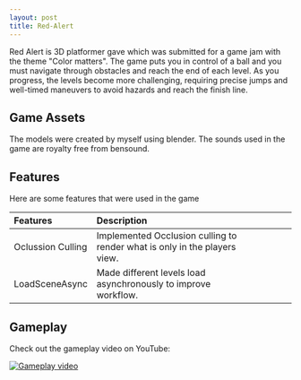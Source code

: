 ```yaml
---
layout: post
title: Red-Alert
---
```


Red Alert is 3D platformer gave which was submitted for a game jam with the theme "Color matters". The game puts you in control of a ball and you must navigate through obstacles and reach the end of each level. As you progress, the levels become more challenging, requiring precise jumps and well-timed maneuvers to avoid hazards and reach the finish line.


## Game Assets

The models were created by myself using blender. The sounds used in the game are royalty free from bensound.


## Features

Here are some features that were used in the game

| Features               | Description            |
| :---------------------|:-----------------------|
| Oclussion Culling      | <div style="width: 75%">Implemented Occlusion culling to render what is only in the players view.</div> |
| LoadSceneAsync         | <div style="width: 75%">Made different levels load asynchronously to improve workflow.</div> |




## Gameplay

Check out the gameplay video on YouTube:

[![Gameplay video](https://img.youtube.com/vi/RsPWGuCCzLQ/0.jpg)](https://www.youtube.com/watch?v=RsPWGuCCzLQ)

